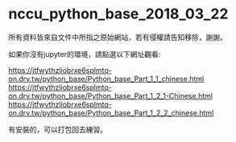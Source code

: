 # nccu_python_base_2018_03_22

所有資料皆來自文件中所指之原始網站，若有侵權請告知移除，謝謝。

如果你沒有jupyter的環境，請點選以下網址觀看:

https://jtfwythzliobrxe6splmtq-on.drv.tw/python_base/Python_base_Part_1_1_chinese.html
https://jtfwythzliobrxe6splmtq-on.drv.tw/python_base/Python_base_Part_1_2_1-Chinese.html
https://jtfwythzliobrxe6splmtq-on.drv.tw/python_base/Python_base_Part_1_2_2_chinese.html


有安裝的，可以打包回去練習。
